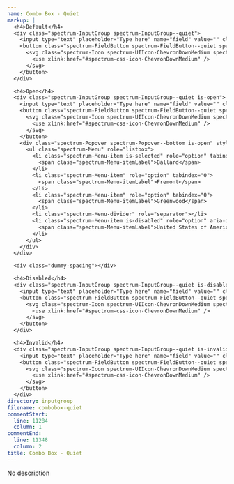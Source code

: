 ```yaml
---
name: Combo Box - Quiet
markup: |
  <h4>Default</h4>
  <div class="spectrum-InputGroup spectrum-InputGroup--quiet">
    <input type="text" placeholder="Type here" name="field" value="" class="spectrum-Textfield spectrum-Textfield--quiet spectrum-InputGroup-field">
    <button class="spectrum-FieldButton spectrum-FieldButton--quiet spectrum-InputGroup-button" aria-haspopup="true">
      <svg class="spectrum-Icon spectrum-UIIcon-ChevronDownMedium spectrum-InputGroup-icon" focusable="false" aria-hidden="true">
        <use xlink:href="#spectrum-css-icon-ChevronDownMedium" />
      </svg>
    </button>
  </div>

  <h4>Open</h4>
  <div class="spectrum-InputGroup spectrum-InputGroup--quiet is-open">
    <input type="text" placeholder="Type here" name="field" value="" class="spectrum-Textfield spectrum-Textfield--quiet spectrum-InputGroup-field">
    <button class="spectrum-FieldButton spectrum-FieldButton--quiet spectrum-InputGroup-button is-selected" aria-haspopup="true">
      <svg class="spectrum-Icon spectrum-UIIcon-ChevronDownMedium spectrum-InputGroup-icon" focusable="false" aria-hidden="true">
        <use xlink:href="#spectrum-css-icon-ChevronDownMedium" />
      </svg>
    </button>
    <div class="spectrum-Popover spectrum-Popover--bottom is-open" style="position: absolute; top: 100%; width: 100%">
      <ul class="spectrum-Menu" role="listbox">
        <li class="spectrum-Menu-item is-selected" role="option" tabindex="0">
          <span class="spectrum-Menu-itemLabel">Ballard</span>
        </li>
        <li class="spectrum-Menu-item" role="option" tabindex="0">
          <span class="spectrum-Menu-itemLabel">Fremont</span>
        </li>
        <li class="spectrum-Menu-item" role="option" tabindex="0">
          <span class="spectrum-Menu-itemLabel">Greenwood</span>
        </li>
        <li class="spectrum-Menu-divider" role="separator"></li>
        <li class="spectrum-Menu-item is-disabled" role="option" aria-disabled="true">
          <span class="spectrum-Menu-itemLabel">United States of America</span>
        </li>
      </ul>
    </div>
  </div>

  <div class="dummy-spacing"></div>

  <h4>Disabled</h4>
  <div class="spectrum-InputGroup spectrum-InputGroup--quiet is-disabled">
    <input type="text" placeholder="Type here" name="field" value="" class="spectrum-Textfield spectrum-Textfield--quiet spectrum-InputGroup-field" disabled>
    <button class="spectrum-FieldButton spectrum-FieldButton--quiet spectrum-InputGroup-button" aria-haspopup="true" disabled>
      <svg class="spectrum-Icon spectrum-UIIcon-ChevronDownMedium spectrum-InputGroup-icon" focusable="false" aria-hidden="true">
        <use xlink:href="#spectrum-css-icon-ChevronDownMedium" />
      </svg>
    </button>
  </div>

  <h4>Invalid</h4>
  <div class="spectrum-InputGroup spectrum-InputGroup--quiet is-invalid">
    <input type="text" placeholder="Type here" name="field" value="" class="spectrum-Textfield spectrum-Textfield--quiet spectrum-InputGroup-field is-invalid">
    <button class="spectrum-FieldButton spectrum-FieldButton--quiet spectrum-InputGroup-button is-invalid" aria-haspopup="true">
      <svg class="spectrum-Icon spectrum-UIIcon-ChevronDownMedium spectrum-InputGroup-icon" focusable="false" aria-hidden="true">
        <use xlink:href="#spectrum-css-icon-ChevronDownMedium" />
      </svg>
    </button>
  </div>
directory: inputgroup
filename: combobox-quiet
commentStart:
  line: 11284
  column: 1
commentEnd:
  line: 11348
  column: 2
title: Combo Box - Quiet
---
```

No description